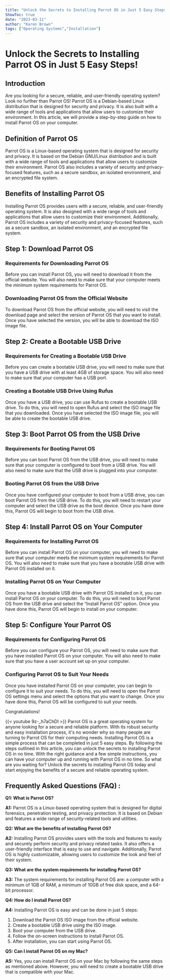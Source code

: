 ```yaml
---
title: "Unlock the Secrets to Installing Parrot OS in Just 5 Easy Steps!"
ShowToc: true 
date: "2023-03-11"
author: "Karen Brown" 
tags: ["Operating Systems","Installation"]
---
```

# Unlock the Secrets to Installing Parrot OS in Just 5 Easy Steps!

## Introduction

Are you looking for a secure, reliable, and user-friendly operating system? Look no further than Parrot OS! Parrot OS is a Debian-based Linux distribution that is designed for security and privacy. It is also built with a wide range of tools and applications that allow users to customize their environment. In this article, we will provide a step-by-step guide on how to install Parrot OS on your computer. 

## Definition of Parrot OS

Parrot OS is a Linux-based operating system that is designed for security and privacy. It is based on the Debian GNU/Linux distribution and is built with a wide range of tools and applications that allow users to customize their environment. Parrot OS also includes a variety of security and privacy-focused features, such as a secure sandbox, an isolated environment, and an encrypted file system.

## Benefits of Installing Parrot OS

Installing Parrot OS provides users with a secure, reliable, and user-friendly operating system. It is also designed with a wide range of tools and applications that allow users to customize their environment. Additionally, Parrot OS includes a variety of security and privacy-focused features, such as a secure sandbox, an isolated environment, and an encrypted file system.

## Step 1: Download Parrot OS

### Requirements for Downloading Parrot OS

Before you can install Parrot OS, you will need to download it from the official website. You will also need to make sure that your computer meets the minimum system requirements for Parrot OS.

### Downloading Parrot OS from the Official Website

To download Parrot OS from the official website, you will need to visit the download page and select the version of Parrot OS that you want to install. Once you have selected the version, you will be able to download the ISO image file.

## Step 2: Create a Bootable USB Drive

### Requirements for Creating a Bootable USB Drive

Before you can create a bootable USB drive, you will need to make sure that you have a USB drive with at least 4GB of storage space. You will also need to make sure that your computer has a USB port.

### Creating a Bootable USB Drive Using Rufus

Once you have a USB drive, you can use Rufus to create a bootable USB drive. To do this, you will need to open Rufus and select the ISO image file that you downloaded. Once you have selected the ISO image file, you will be able to create the bootable USB drive.

## Step 3: Boot Parrot OS from the USB Drive

### Requirements for Booting Parrot OS

Before you can boot Parrot OS from the USB drive, you will need to make sure that your computer is configured to boot from a USB drive. You will also need to make sure that the USB drive is plugged into your computer.

### Booting Parrot OS from the USB Drive

Once you have configured your computer to boot from a USB drive, you can boot Parrot OS from the USB drive. To do this, you will need to restart your computer and select the USB drive as the boot device. Once you have done this, Parrot OS will begin to boot from the USB drive.

## Step 4: Install Parrot OS on Your Computer

### Requirements for Installing Parrot OS

Before you can install Parrot OS on your computer, you will need to make sure that your computer meets the minimum system requirements for Parrot OS. You will also need to make sure that you have a bootable USB drive with Parrot OS installed on it.

### Installing Parrot OS on Your Computer

Once you have a bootable USB drive with Parrot OS installed on it, you can install Parrot OS on your computer. To do this, you will need to boot Parrot OS from the USB drive and select the “Install Parrot OS” option. Once you have done this, Parrot OS will begin to install on your computer.

## Step 5: Configure Your Parrot OS

### Requirements for Configuring Parrot OS

Before you can configure your Parrot OS, you will need to make sure that you have installed Parrot OS on your computer. You will also need to make sure that you have a user account set up on your computer.

### Configuring Parrot OS to Suit Your Needs

Once you have installed Parrot OS on your computer, you can begin to configure it to suit your needs. To do this, you will need to open the Parrot OS settings menu and select the options that you want to change. Once you have done this, Parrot OS will be configured to suit your needs. 

Congratulations!

{{< youtube 9z-_h7aChDI >}} 
Parrot OS is a great operating system for anyone looking for a secure and reliable platform. With its robust security and easy installation process, it's no wonder why so many people are turning to Parrot OS for their computing needs. Installing Parrot OS is a simple process that can be completed in just 5 easy steps. By following the steps outlined in this article, you can unlock the secrets to installing Parrot OS in no time. With the right guidance and a few simple instructions, you can have your computer up and running with Parrot OS in no time. So what are you waiting for? Unlock the secrets to installing Parrot OS today and start enjoying the benefits of a secure and reliable operating system.

## Frequently Asked Questions (FAQ) :
**Q1: What is Parrot OS?**

**A1:** Parrot OS is a Linux-based operating system that is designed for digital forensics, penetration testing, and privacy protection. It is based on Debian and features a wide range of security-related tools and utilities. 

**Q2: What are the benefits of installing Parrot OS?**

**A2:** Installing Parrot OS provides users with the tools and features to easily and securely perform security and privacy related tasks. It also offers a user-friendly interface that is easy to use and navigate. Additionally, Parrot OS is highly customizable, allowing users to customize the look and feel of their system. 

**Q3: What are the system requirements for installing Parrot OS?**

**A3:** The system requirements for installing Parrot OS are: a computer with a minimum of 1GB of RAM, a minimum of 10GB of free disk space, and a 64-bit processor.

**Q4: How do I install Parrot OS?**

**A4:** Installing Parrot OS is easy and can be done in just 5 steps: 
1. Download the Parrot OS ISO image from the official website. 
2. Create a bootable USB drive using the ISO image.
3. Boot your computer from the USB drive.
4. Follow the on-screen instructions to install Parrot OS.
5. After installation, you can start using Parrot OS.

**Q5: Can I install Parrot OS on my Mac?**

**A5:** Yes, you can install Parrot OS on your Mac by following the same steps as mentioned above. However, you will need to create a bootable USB drive that is compatible with your Mac.






